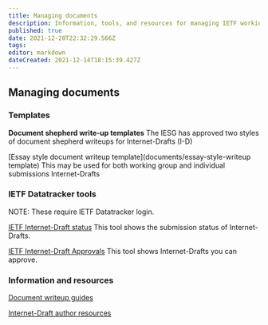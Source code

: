 ```yaml
---
title: Managing documents
description: Information, tools, and resources for managing IETF working group documents
published: true
date: 2021-12-20T22:32:29.566Z
tags: 
editor: markdown
dateCreated: 2021-12-14T18:15:39.427Z
---
```


## Managing documents

### Templates

**Document shepherd write-up templates**
The IESG has approved two styles of document shepherd writeups for Internet-Drafts (I-D)

[Essay style document writeup template](documents/essay-style-writeup template)
This may be used for both working group and individual submissions Internet-Drafts

### IETF Datatracker tools
NOTE: These require IETF Datatracker login.

[IETF Internet-Draft status](https://datatracker.ietf.org/submit/status/)
This tool shows the submission status of Internet-Drafts.

[IETF Internet-Draft Approvals](https://datatracker.ietf.org/submit/approvals/)
This tool shows Internet-Drafts you can approve.

### Information and resources
[Document writeup guides](https://www.ietf.org/chairs/document-writeups/)

[Internet-Draft author resources](https://authors.ietf.org)
